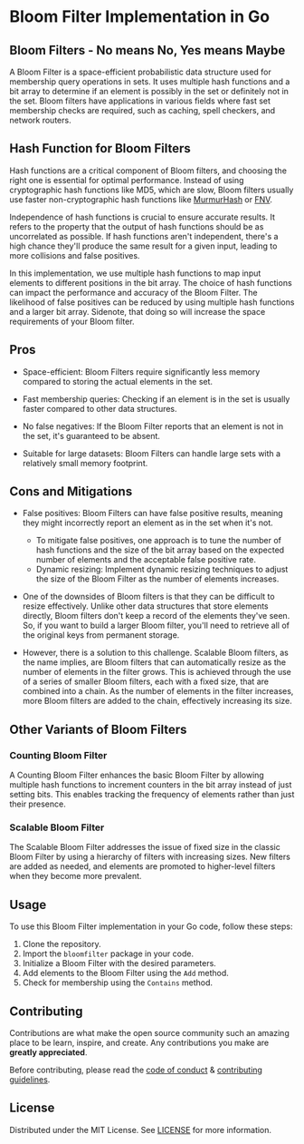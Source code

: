 # Bloom Filter Implementation in Go

## Bloom Filters - No means No, Yes means Maybe

A Bloom Filter is a space-efficient probabilistic data structure used for membership query operations in sets. It uses multiple hash functions and a bit array to determine if an element is possibly in the set or definitely not in the set. Bloom filters have applications in various fields where fast set membership checks are required, such as caching, spell checkers, and network routers.

## Hash Function for Bloom Filters

Hash functions are a critical component of Bloom filters, and choosing the right one is essential for optimal performance. Instead of using cryptographic hash functions like MD5, which are slow, Bloom filters usually use faster non-cryptographic hash functions like [MurmurHash](https://en.wikipedia.org/wiki/MurmurHash) or [FNV](https://en.wikipedia.org/wiki/Fowler%E2%80%93Noll%E2%80%93Vo_hash_function).

Independence of hash functions is crucial to ensure accurate results. It refers to the property that the output of hash functions should be as uncorrelated as possible. If hash functions aren't independent, there's a high chance they'll produce the same result for a given input, leading to more collisions and false positives.

In this implementation, we use multiple hash functions to map input elements to different positions in the bit array. The choice of hash functions can impact the performance and accuracy of the Bloom Filter.
The likelihood of false positives can be reduced by using multiple hash functions and a larger bit array. Sidenote, that doing so will increase the space requirements of your Bloom filter.

## Pros

- Space-efficient: Bloom Filters require significantly less memory compared to storing the actual elements in the set.

- Fast membership queries: Checking if an element is in the set is usually faster compared to other data structures.

- No false negatives: If the Bloom Filter reports that an element is not in the set, it's guaranteed to be absent.

- Suitable for large datasets: Bloom Filters can handle large sets with a relatively small memory footprint.

## Cons and Mitigations

- False positives: Bloom Filters can have false positive results, meaning they might incorrectly report an element as in the set when it's not.
  - To mitigate false positives, one approach is to tune the number of hash functions and the size of the bit array based on the expected number of elements and the acceptable false positive rate.
  - Dynamic resizing: Implement dynamic resizing techniques to adjust the size of the Bloom Filter as the number of elements increases.

- One of the downsides of Bloom filters is that they can be difficult to resize effectively. Unlike other data structures that store elements directly, Bloom filters don't keep a record of the elements they've seen. So, if you want to build a larger Bloom filter, you'll need to retrieve all of the original keys from permanent storage.

- However, there is a solution to this challenge. Scalable Bloom filters, as the name implies, are Bloom filters that can automatically resize as the number of elements in the filter grows. This is achieved through the use of a series of smaller Bloom filters, each with a fixed size, that are combined into a chain. As the number of elements in the filter increases, more Bloom filters are added to the chain, effectively increasing its size.

## Other Variants of Bloom Filters

### Counting Bloom Filter

A Counting Bloom Filter enhances the basic Bloom Filter by allowing multiple hash functions to increment counters in the bit array instead of just setting bits. This enables tracking the frequency of elements rather than just their presence.

### Scalable Bloom Filter

The Scalable Bloom Filter addresses the issue of fixed size in the classic Bloom Filter by using a hierarchy of filters with increasing sizes. New filters are added as needed, and elements are promoted to higher-level filters when they become more prevalent.

## Usage

To use this Bloom Filter implementation in your Go code, follow these steps:

1. Clone the repository.
2. Import the `bloomfilter` package in your code.
3. Initialize a Bloom Filter with the desired parameters.
4. Add elements to the Bloom Filter using the `Add` method.
5. Check for membership using the `Contains` method.

## Contributing    
Contributions are what make the open source community such an amazing place to be learn, inspire, and create. Any contributions you make are **greatly appreciated**.

Before contributing, please read the [code of conduct](CODE_OF_CONDUCT.md) & [contributing guidelines](CONTRIBUTING.md).
        
## License
Distributed under the MIT License. See [LICENSE](LICENSE) for more information.